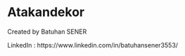 # Atakandekor
<p>Created by Batuhan SENER </p>
<p>LinkedIn : https://www.linkedin.com/in/batuhansener3553/</p>
